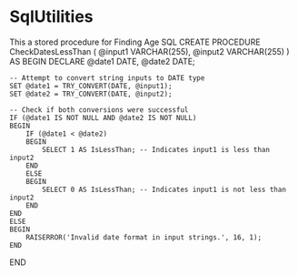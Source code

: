 # SqlUtilities 

 This a stored procedure for Finding Age 
SQL
CREATE PROCEDURE CheckDatesLessThan (
    @input1 VARCHAR(255),
    @input2 VARCHAR(255)
)
AS
BEGIN
    DECLARE @date1 DATE, @date2 DATE;

    -- Attempt to convert string inputs to DATE type
    SET @date1 = TRY_CONVERT(DATE, @input1);
    SET @date2 = TRY_CONVERT(DATE, @input2);

    -- Check if both conversions were successful
    IF (@date1 IS NOT NULL AND @date2 IS NOT NULL)
    BEGIN
        IF (@date1 < @date2)
        BEGIN
            SELECT 1 AS IsLessThan; -- Indicates input1 is less than input2
        END
        ELSE
        BEGIN
            SELECT 0 AS IsLessThan; -- Indicates input1 is not less than input2
        END
    END
    ELSE
    BEGIN
        RAISERROR('Invalid date format in input strings.', 16, 1);
    END
END
